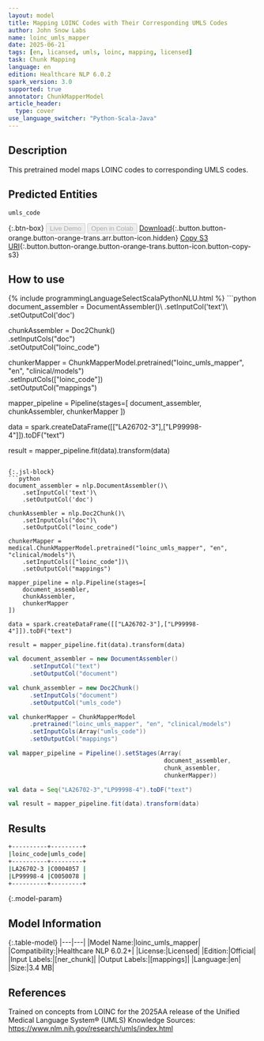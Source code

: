 ```yaml
---
layout: model
title: Mapping LOINC Codes with Their Corresponding UMLS Codes
author: John Snow Labs
name: loinc_umls_mapper
date: 2025-06-21
tags: [en, licansed, umls, loinc, mapping, licensed]
task: Chunk Mapping
language: en
edition: Healthcare NLP 6.0.2
spark_version: 3.0
supported: true
annotator: ChunkMapperModel
article_header:
  type: cover
use_language_switcher: "Python-Scala-Java"
---
```


## Description

This pretrained model maps LOINC codes to corresponding UMLS codes.

## Predicted Entities

`umls_code`

{:.btn-box}
<button class="button button-orange" disabled>Live Demo</button>
<button class="button button-orange" disabled>Open in Colab</button>
[Download](https://s3.amazonaws.com/auxdata.johnsnowlabs.com/clinical/models/loinc_umls_mapper_en_6.0.2_3.0_1750534707258.zip){:.button.button-orange.button-orange-trans.arr.button-icon.hidden}
[Copy S3 URI](s3://auxdata.johnsnowlabs.com/clinical/models/loinc_umls_mapper_en_6.0.2_3.0_1750534707258.zip){:.button.button-orange.button-orange-trans.button-icon.button-copy-s3}

## How to use



<div class="tabs-box" markdown="1">
{% include programmingLanguageSelectScalaPythonNLU.html %}
```python
document_assembler = DocumentAssembler()\
    .setInputCol('text')\
    .setOutputCol('doc')

chunkAssembler = Doc2Chunk()\
    .setInputCols("doc")\
    .setOutputCol("loinc_code")

chunkerMapper = ChunkMapperModel.pretrained("loinc_umls_mapper", "en", "clinical/models")\
    .setInputCols(["loinc_code"])\
    .setOutputCol("mappings")

mapper_pipeline = Pipeline(stages=[
    document_assembler,
    chunkAssembler,
    chunkerMapper
])

data = spark.createDataFrame([["LA26702-3"],["LP99998-4"]]).toDF("text")

result = mapper_pipeline.fit(data).transform(data)
```

{:.jsl-block}
```python
document_assembler = nlp.DocumentAssembler()\
    .setInputCol('text')\
    .setOutputCol('doc')

chunkAssembler = nlp.Doc2Chunk()\
    .setInputCols("doc")\
    .setOutputCol("loinc_code")

chunkerMapper = medical.ChunkMapperModel.pretrained("loinc_umls_mapper", "en", "clinical/models")\
    .setInputCols(["loinc_code"])\
    .setOutputCol("mappings")

mapper_pipeline = nlp.Pipeline(stages=[
    document_assembler,
    chunkAssembler,
    chunkerMapper
])

data = spark.createDataFrame([["LA26702-3"],["LP99998-4"]]).toDF("text")

result = mapper_pipeline.fit(data).transform(data)
```
```scala
val document_assembler = new DocumentAssembler()
      .setInputCol("text")
      .setOutputCol("document")

val chunk_assembler = new Doc2Chunk()
      .setInputCols("document")
      .setOutputCol("umls_code")

val chunkerMapper = ChunkMapperModel
      .pretrained("loinc_umls_mapper", "en", "clinical/models")
      .setInputCols(Array("umls_code"))
      .setOutputCol("mappings")

val mapper_pipeline = Pipeline().setStages(Array(
                                            document_assembler,
                                            chunk_assembler,
                                            chunkerMapper))

val data = Seq("LA26702-3","LP99998-4").toDF("text")

val result = mapper_pipeline.fit(data).transform(data)

```
</div>

## Results

```bash
+----------+---------+
|loinc_code|umls_code|
+----------+---------+
|LA26702-3 |C0004057 |
|LP99998-4 |C0050078 |
+----------+---------+
```

{:.model-param}
## Model Information

{:.table-model}
|---|---|
|Model Name:|loinc_umls_mapper|
|Compatibility:|Healthcare NLP 6.0.2+|
|License:|Licensed|
|Edition:|Official|
|Input Labels:|[ner_chunk]|
|Output Labels:|[mappings]|
|Language:|en|
|Size:|3.4 MB|

## References

Trained on concepts from LOINC for the 2025AA release of the Unified Medical Language System® (UMLS) Knowledge Sources: https://www.nlm.nih.gov/research/umls/index.html
